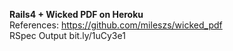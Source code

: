 <strong>Rails4 + Wicked PDF on Heroku</strong>
<br>
References:
https://github.com/mileszs/wicked_pdf
<br>
RSpec Output
bit.ly/1uCy3e1